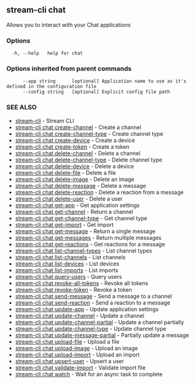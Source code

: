 ## stream-cli chat

Allows you to interact with your Chat applications

### Options

```
  -h, --help   help for chat
```

### Options inherited from parent commands

```
      --app string      [optional] Application name to use as it's defined in the configuration file
      --config string   [optional] Explicit config file path
```

### SEE ALSO

* [stream-cli](stream-cli.md)	 - Stream CLI
* [stream-cli chat create-channel](stream-cli_chat_create-channel.md)	 - Create a channel
* [stream-cli chat create-channel-type](stream-cli_chat_create-channel-type.md)	 - Create channel type
* [stream-cli chat create-device](stream-cli_chat_create-device.md)	 - Create a device
* [stream-cli chat create-token](stream-cli_chat_create-token.md)	 - Create a token
* [stream-cli chat delete-channel](stream-cli_chat_delete-channel.md)	 - Delete a channel
* [stream-cli chat delete-channel-type](stream-cli_chat_delete-channel-type.md)	 - Delete channel type
* [stream-cli chat delete-device](stream-cli_chat_delete-device.md)	 - Delete a device
* [stream-cli chat delete-file](stream-cli_chat_delete-file.md)	 - Delete a file
* [stream-cli chat delete-image](stream-cli_chat_delete-image.md)	 - Delete an image
* [stream-cli chat delete-message](stream-cli_chat_delete-message.md)	 - Delete a message
* [stream-cli chat delete-reaction](stream-cli_chat_delete-reaction.md)	 - Delete a reaction from a message
* [stream-cli chat delete-user](stream-cli_chat_delete-user.md)	 - Delete a user
* [stream-cli chat get-app](stream-cli_chat_get-app.md)	 - Get application settings
* [stream-cli chat get-channel](stream-cli_chat_get-channel.md)	 - Return a channel
* [stream-cli chat get-channel-type](stream-cli_chat_get-channel-type.md)	 - Get channel type
* [stream-cli chat get-import](stream-cli_chat_get-import.md)	 - Get import
* [stream-cli chat get-message](stream-cli_chat_get-message.md)	 - Return a single message
* [stream-cli chat get-messages](stream-cli_chat_get-messages.md)	 - Return multiple messages
* [stream-cli chat get-reactions](stream-cli_chat_get-reactions.md)	 - Get reactions for a message
* [stream-cli chat list-channel-types](stream-cli_chat_list-channel-types.md)	 - List channel types
* [stream-cli chat list-channels](stream-cli_chat_list-channels.md)	 - List channels
* [stream-cli chat list-devices](stream-cli_chat_list-devices.md)	 - List devices
* [stream-cli chat list-imports](stream-cli_chat_list-imports.md)	 - List imports
* [stream-cli chat query-users](stream-cli_chat_query-users.md)	 - Query users
* [stream-cli chat revoke-all-tokens](stream-cli_chat_revoke-all-tokens.md)	 - Revoke all tokens
* [stream-cli chat revoke-token](stream-cli_chat_revoke-token.md)	 - Revoke a token
* [stream-cli chat send-message](stream-cli_chat_send-message.md)	 - Send a message to a channel
* [stream-cli chat send-reaction](stream-cli_chat_send-reaction.md)	 - Send a reaction to a message
* [stream-cli chat update-app](stream-cli_chat_update-app.md)	 - Update application settings
* [stream-cli chat update-channel](stream-cli_chat_update-channel.md)	 - Update a channel
* [stream-cli chat update-channel-partial](stream-cli_chat_update-channel-partial.md)	 - Update a channel partially
* [stream-cli chat update-channel-type](stream-cli_chat_update-channel-type.md)	 - Update channel type
* [stream-cli chat update-message-partial](stream-cli_chat_update-message-partial.md)	 - Partially update a message
* [stream-cli chat upload-file](stream-cli_chat_upload-file.md)	 - Upload a file
* [stream-cli chat upload-image](stream-cli_chat_upload-image.md)	 - Upload an image
* [stream-cli chat upload-import](stream-cli_chat_upload-import.md)	 - Upload an import
* [stream-cli chat upsert-user](stream-cli_chat_upsert-user.md)	 - Upsert a user
* [stream-cli chat validate-import](stream-cli_chat_validate-import.md)	 - Validate import file
* [stream-cli chat watch](stream-cli_chat_watch.md)	 - Wait for an async task to complete

